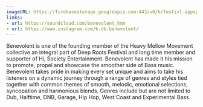 ```yaml
---
imageURL: https://firebasestorage.googleapis.com:443/v0/b/festivl.appspot.com/o/userContent%2F9BE11BCE-9054-4C36-A009-1A07A721C233.png?alt=media&token=b9cac304-61cc-4a15-a9ff-a90358ee5e46
links:
- url: https://soundcloud.com/benevolent_hmm
- url: https://www.instagram.com/b.db.benevolent/
---
```

Benevolent is one of the founding member of the Heavy Mellow Movement collective an integral part of Deep Roots Festival and long time member and supporter of Hi, Society Entertainment. Benevolent has made it his mission to promote, propel and showcase the smoother side of Bass music. Benevolent takes pride in making every set unique and aims to take his listeners on a dynamic journey through a range of genres and styles tied together with common themes of smooth, melodic, emotional selections, syncopation and harmonious blends. Genres include but are not limited to Dub, Halftime, DNB, Garage, Hip Hop, West Coast and Experimental Bass.